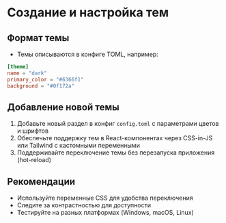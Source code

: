 # Создание и настройка тем

## Формат темы

- Темы описываются в конфиге TOML, например:

```toml
[theme]
name = "dark"
primary_color = "#6366f1"
background = "#0f172a"
```

## Добавление новой темы

1. Добавьте новый раздел в конфиг `config.toml` с параметрами цветов и шрифтов
2. Обеспечьте поддержку тем в React-компонентах через CSS-in-JS или Tailwind с кастомными переменными
3. Поддерживайте переключение темы без перезапуска приложения (hot-reload)

## Рекомендации

- Используйте переменные CSS для удобства переключения
- Следите за контрастностью для доступности
- Тестируйте на разных платформах (Windows, macOS, Linux)
